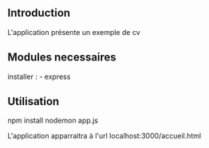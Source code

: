 ## Introduction

L'application présente un exemple de cv

## Modules necessaires

installer : 
    - express

## Utilisation

npm install
nodemon app.js

L'application apparraitra à l'url localhost:3000/accueil.html
